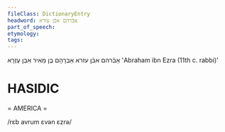 ```yaml
---
fileClass: DictionaryEntry
headword: אַבֿרהם אבֿן עזרא
part_of_speech: 
etymology: 
tags: 
---
```

אַבֿרהם אבֿן עזרא
אַבְרָהָם בֶּן מֵאִיר אִבְּן עֶזְרָא‎
'Abraham ibn Ezra (11th c. rabbi)'

HASIDIC
=======
= AMERICA = 

/rɛb avrum ɛvən ɛzrə/